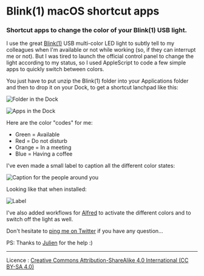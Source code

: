 # Blink(1) macOS shortcut apps

### Shortcut apps to change the color of your Blink(1) USB light.

I use the great [Blink(1)](http://blink1.thingm.com/) USB multi-color LED light to subtly tell to my colleagues when I'm available or not while working (so, if they can interrupt me or not).
But I was tired to launch the official control panel to change the light according to my status, so I used AppleScript to code a few simple apps to quickly switch between colors.

You just have to put unzip the Blink(1) folder into your Applications folder and then to drop it on your Dock, to get a shortcut lanchpad like this:

![Folder in the Dock](https://i.imgur.com/wmty79a.png)

![Apps in the Dock](https://i.imgur.com/aAy0QZ5.png)

Here are the color "codes" for me:
- Green = Available
- Red = Do not disturb
- Orange = In a meeting
- Blue = Having a coffee


I've even made a small label to caption all the different color states:

![Caption for the people around you](https://i.imgur.com/SboRsHm.png)

Looking like that when installed:

![Label](https://i.imgur.com/NYbzuZC.png)

I've also added workflows for [Alfred](http://www.alfredapp.com) to activate the different colors and to switch off the light as well.

Don't hesitate to [ping me on Twitter](http://twitter.com/skynebula) if you have any question...

PS: Thanks to [Julien](https://github.com/JulienRamel) for the help :)

---

Licence : [Creative Commons Attribution-ShareAlike 4.0 International (CC BY-SA 4.0)](http://creativecommons.org/licenses/by-sa/4.0/)
